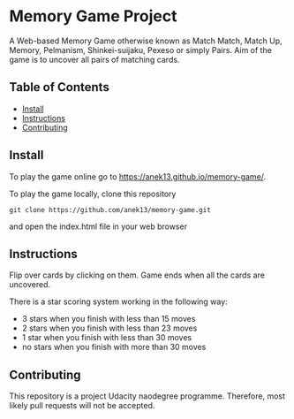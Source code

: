 # Memory Game Project

A Web-based Memory Game otherwise known as Match Match, Match Up, Memory, Pelmanism, Shinkei-suijaku, Pexeso or simply Pairs. Aim of the game is to uncover all pairs of matching cards.

## Table of Contents

* [Install](#install)
* [Instructions](#instructions)
* [Contributing](#contributing)

## Install

To play the game online go to https://anek13.github.io/memory-game/.

To play the game locally, clone this repository 
```
git clone https://github.com/anek13/memory-game.git
```
and open the index.html file in your web browser

## Instructions

Flip over cards by clicking on them. Game ends when all the cards are uncovered.

There is a star scoring system working in the following way:
- 3 stars when you finish with less than 15 moves
- 2 stars when you finish with less than 23 moves
- 1 star when you finish with less than 30 moves
- no stars when you finish with more than 30 moves

## Contributing

This repository is a project Udacity naodegree programme. Therefore, most likely pull requests will not be accepted.
